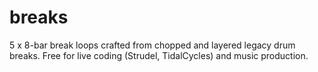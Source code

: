 # breaks
5 x 8-bar break loops crafted from chopped and layered legacy drum breaks. Free for live coding (Strudel, TidalCycles) and music production.
